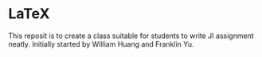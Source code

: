 LaTeX
=====
This reposit is to create a class suitable for students to write JI assignment neatly. Initially started by William Huang and Franklin Yu.
